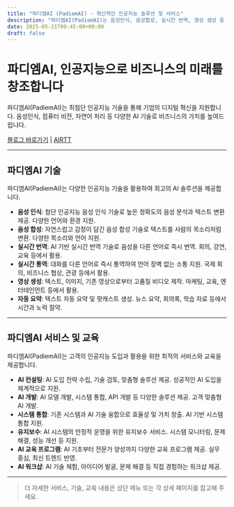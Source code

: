 ```yaml
---
title: "파디엠AI (PadiemAI) - 혁신적인 인공지능 솔루션 및 서비스"
description: "파디엠AI(PadiemAI)는 음성인식, 음성합성, 실시간 번역, 영상 생성 등 다양한 인공지능 기술 솔루션과 AI 컨설팅, 개발, 교육 서비스를 제공합니다."
date: 2025-05-21T09:45:00+09:00
draft: false
---
```


# 파디엠AI, 인공지능으로 비즈니스의 미래를 창조합니다

파디엠AI(PadiemAI)는 최첨단 인공지능 기술을 통해 기업의 디지털 혁신을 지원합니다. 음성인식, 컴퓨터 비전, 자연어 처리 등 다양한 AI 기술로 비즈니스의 가치를 높여드립니다.

[블로그 바로가기](/blog/) | [AIRTT](#)

---

## 파디엠AI 기술

파디엠AI(PadiemAI)는 다양한 인공지능 기술을 활용하여 최고의 AI 솔루션을 제공합니다.

- **음성 인식**: 첨단 인공지능 음성 인식 기술로 높은 정확도의 음성 분석과 텍스트 변환 제공. 다양한 언어와 환경 지원.
- **음성 합성**: 자연스럽고 감정이 담긴 음성 합성 기술로 텍스트를 사람의 목소리처럼 변환. 다양한 목소리와 언어 지원.
- **실시간 번역**: AI 기반 실시간 번역 기술로 음성을 다른 언어로 즉시 번역. 회의, 강연, 교육 등에서 활용.
- **실시간 통역**: 대화를 다른 언어로 즉시 통역하여 언어 장벽 없는 소통 지원. 국제 회의, 비즈니스 협상, 관광 등에서 활용.
- **영상 생성**: 텍스트, 이미지, 기존 영상으로부터 고품질 비디오 제작. 마케팅, 교육, 엔터테인먼트 등에서 활용.
- **자동 요약**: 텍스트 자동 요약 및 팟캐스트 생성. 뉴스 요약, 회의록, 학습 자료 등에서 시간과 노력 절약.

---

## 파디엠AI 서비스 및 교육

파디엠AI(PadiemAI)는 고객의 인공지능 도입과 활용을 위한 최적의 서비스와 교육을 제공합니다.

- **AI 컨설팅**: AI 도입 전략 수립, 기술 검토, 맞춤형 솔루션 제공. 성공적인 AI 도입을 체계적으로 지원.
- **AI 개발**: AI 모델 개발, 시스템 통합, API 개발 등 다양한 솔루션 제공. 고객 맞춤형 AI 개발.
- **시스템 통합**: 기존 시스템과 AI 기술 융합으로 효율성 및 가치 창출. AI 기반 시스템 통합 지원.
- **유지보수**: AI 시스템의 안정적 운영을 위한 유지보수 서비스. 시스템 모니터링, 문제 해결, 성능 개선 등 지원.
- **AI 교육 프로그램**: AI 기초부터 전문가 양성까지 다양한 교육 프로그램 제공. 실무 중심, 최신 트렌드 반영.
- **AI 워크샵**: AI 기술 체험, 아이디어 발굴, 문제 해결 등 직접 경험하는 워크샵 제공.

---

> 더 자세한 서비스, 기술, 교육 내용은 상단 메뉴 또는 각 상세 페이지를 참고해 주세요. 